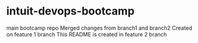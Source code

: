 # intuit-devops-bootcamp
main bootcamp repo
Merged changes from branch1 and branch2
Created on feature 1 branch
This README is created in feature 2 branch
